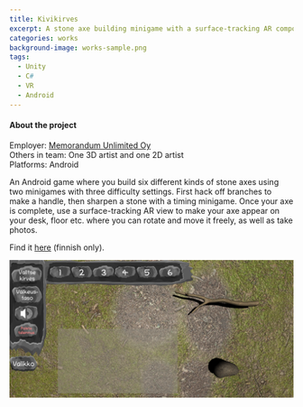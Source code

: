 ```yaml
---
title: Kivikirves
excerpt: A stone axe building minigame with a surface-tracking AR component.
categories: works
background-image: works-sample.png
tags:
  - Unity
  - C#
  - VR
  - Android
---
```


#### About the project

Employer: [Memorandum Unlimited Oy](https://www.memorandum.fi/)<br>
Others in team: One 3D artist and one 2D artist<br>
Platforms: Android<br>



An Android game where you build six different kinds of stone axes using two minigames with three difficulty settings.
First hack off branches to make a handle, then sharpen a stone with a timing minigame.
Once your axe is complete, use a surface-tracking AR view to make your axe appear on your desk, floor etc. where you can rotate and move it freely, as well as take photos.

Find it [here](https://www.memorandum.fi/news/kivikautiset-tyotavat-tutuiksi-kivikirves-pelilla/) (finnish only).

<img src="/images/kk1.PNG" alt="Stone axe pic 1">
